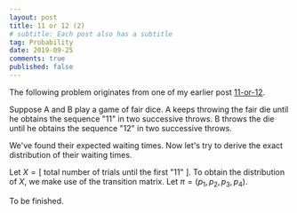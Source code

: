 ```yaml
---
layout: post
title: 11 or 12 (2)
# subtitle: Each post also has a subtitle
tag: Probability
date: 2019-09-25
comments: true
published: false
---
```


The following problem originates from one of my earlier post [11-or-12](https://yuanhang0.github.io/posts/11-or-12).

Suppose A and B play a game of fair dice. A keeps throwing the fair die until he obtains the sequence "11" in two successive
throws. B throws the die until he obtains the sequence "12" in two successive throws.

We've found their expected waiting times. Now let's try to derive the exact distribution of their waiting times.

Let $X=[\text{ total number of trials until the first "11" }]$. To obtain the distribution of $X$, we make use of the transition matrix. Let $\pi = (p_1,p_2,p_3,p_4)$.

To be finished.
<!-- $$
\begin{pmatrix}
1 & 2 & 3 & 4 \\
2 & 3 & 4 & 5 \\
2 & 3 & 4 & 5 \\
2 & 3 & 4 & 5
\end{pmatrix}
$$ -->
